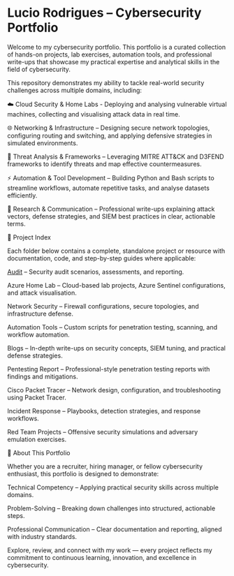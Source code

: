# Lucio Rodrigues – Cybersecurity Portfolio

Welcome to my cybersecurity portfolio. This portfolio is a curated collection of hands-on projects, lab exercises, automation tools, and professional write-ups that showcase my practical expertise and analytical skills in the field of cybersecurity.

This repository demonstrates my ability to tackle real-world security challenges across multiple domains, including:

☁️ Cloud Security & Home Labs - Deploying and analysing vulnerable virtual machines, collecting and visualising attack data in real time.


🌐 Networking & Infrastructure – Designing secure network topologies, configuring routing and switching, and applying defensive strategies in simulated environments.


🎯 Threat Analysis & Frameworks – Leveraging MITRE ATT&CK and D3FEND frameworks to identify threats and map effective countermeasures.


⚡ Automation & Tool Development – Building Python and Bash scripts to streamline workflows, automate repetitive tasks, and analyse datasets efficiently.


📝 Research & Communication – Professional write-ups explaining attack vectors, defense strategies, and SIEM best practices in clear, actionable terms.

📂 Project Index

Each folder below contains a complete, standalone project or resource with documentation, code, and step-by-step guides where applicable:

[Audit](./Lucio-Rodrigues/LR-Cybersecurity-Portfolio/Audit)
 – Security audit scenarios, assessments, and reporting.

Azure Home Lab
 – Cloud-based lab projects, Azure Sentinel configurations, and attack visualisation.

Network Security
 – Firewall configurations, secure topologies, and infrastructure defense.

Automation Tools
 – Custom scripts for penetration testing, scanning, and workflow automation.

Blogs
 – In-depth write-ups on security concepts, SIEM tuning, and practical defense strategies.

Pentesting Report
 – Professional-style penetration testing reports with findings and mitigations.

Cisco Packet Tracer
 – Network design, configuration, and troubleshooting using Packet Tracer.

Incident Response
 – Playbooks, detection strategies, and response workflows.

Red Team Projects
 – Offensive security simulations and adversary emulation exercises.

🚀 About This Portfolio

Whether you are a recruiter, hiring manager, or fellow cybersecurity enthusiast, this portfolio is designed to demonstrate:

Technical Competency – Applying practical security skills across multiple domains.

Problem-Solving – Breaking down challenges into structured, actionable steps.

Professional Communication – Clear documentation and reporting, aligned with industry standards.

Explore, review, and connect with my work — every project reflects my commitment to continuous learning, innovation, and excellence in cybersecurity.
